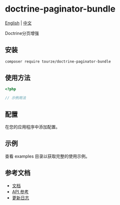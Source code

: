 # doctrine-paginator-bundle

[English](README.md) | [中文](README.zh-CN.md)

Doctrine分页增强

## 安装

```bash
composer require tourze/doctrine-paginator-bundle
```

## 使用方法

```php
<?php

// 示例用法
```

## 配置

在您的应用程序中添加配置。

## 示例

查看 examples 目录以获取完整的使用示例。

## 参考文档

- [文档](docs/)
- [API 参考](docs/api.md)
- [更新日志](CHANGELOG.md)
